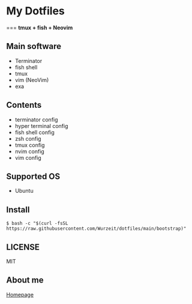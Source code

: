 # My Dotfiles
===
**tmux + fish + Neovim**

## Main software

- Terminator
- fish shell
- tmux
- vim (NeoVim)
- exa

## Contents

- terminator config
- hyper terminal config
- fish shell config
- zsh config
- tmux config
- nvim config
- vim config

## Supported OS

- Ubuntu

## Install

```shell
$ bash -c "$(curl -fsSL https://raw.githubusercontent.com/Wurzeit/dotfiles/main/bootstrap)"
```

## LICENSE

MIT

## About me

[Homepage](https://wurzeit.com)
